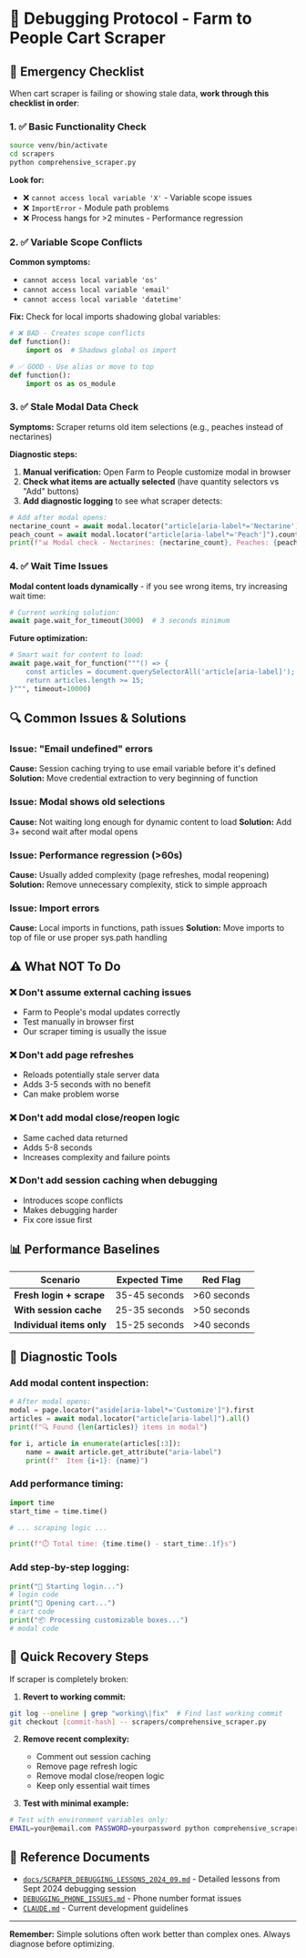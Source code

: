 # 🔧 Debugging Protocol - Farm to People Cart Scraper

## 🚨 Emergency Checklist

When cart scraper is failing or showing stale data, **work through this checklist in order**:

### 1. ✅ **Basic Functionality Check**
```bash
source venv/bin/activate
cd scrapers
python comprehensive_scraper.py
```

**Look for:**
- ❌ `cannot access local variable 'X'` - Variable scope issues
- ❌ `ImportError` - Module path problems
- ❌ Process hangs for >2 minutes - Performance regression

### 2. ✅ **Variable Scope Conflicts**
**Common symptoms:**
- `cannot access local variable 'os'`
- `cannot access local variable 'email'`
- `cannot access local variable 'datetime'`

**Fix:** Check for local imports shadowing global variables:
```python
# ❌ BAD - Creates scope conflicts
def function():
    import os  # Shadows global os import

# ✅ GOOD - Use alias or move to top
def function():
    import os as os_module
```

### 3. ✅ **Stale Modal Data Check**
**Symptoms:** Scraper returns old item selections (e.g., peaches instead of nectarines)

**Diagnostic steps:**
1. **Manual verification:** Open Farm to People customize modal in browser
2. **Check what items are actually selected** (have quantity selectors vs "Add" buttons)
3. **Add diagnostic logging** to see what scraper detects:

```python
# Add after modal opens:
nectarine_count = await modal.locator("article[aria-label*='Nectarine']").count()
peach_count = await modal.locator("article[aria-label*='Peach']").count()
print(f"📊 Modal check - Nectarines: {nectarine_count}, Peaches: {peach_count}")
```

### 4. ✅ **Wait Time Issues**
**Modal content loads dynamically** - if you see wrong items, try increasing wait time:

```python
# Current working solution:
await page.wait_for_timeout(3000)  # 3 seconds minimum
```

**Future optimization:**
```python
# Smart wait for content to load:
await page.wait_for_function("""() => {
    const articles = document.querySelectorAll('article[aria-label]');
    return articles.length >= 15;
}""", timeout=10000)
```

## 🔍 Common Issues & Solutions

### **Issue: "Email undefined" errors**
**Cause:** Session caching trying to use email variable before it's defined
**Solution:** Move credential extraction to very beginning of function

### **Issue: Modal shows old selections**
**Cause:** Not waiting long enough for dynamic content to load
**Solution:** Add 3+ second wait after modal opens

### **Issue: Performance regression (>60s)**
**Cause:** Usually added complexity (page refreshes, modal reopening)
**Solution:** Remove unnecessary complexity, stick to simple approach

### **Issue: Import errors**
**Cause:** Local imports in functions, path issues
**Solution:** Move imports to top of file or use proper sys.path handling

## ⚠️ What NOT To Do

### ❌ **Don't assume external caching issues**
- Farm to People's modal updates correctly
- Test manually in browser first
- Our scraper timing is usually the issue

### ❌ **Don't add page refreshes**
- Reloads potentially stale server data
- Adds 3-5 seconds with no benefit
- Can make problem worse

### ❌ **Don't add modal close/reopen logic**
- Same cached data returned
- Adds 5-8 seconds
- Increases complexity and failure points

### ❌ **Don't add session caching when debugging**
- Introduces scope conflicts
- Makes debugging harder
- Fix core issue first

## 📊 Performance Baselines

| Scenario | Expected Time | Red Flag |
|----------|---------------|----------|
| **Fresh login + scrape** | 35-45 seconds | >60 seconds |
| **With session cache** | 25-35 seconds | >50 seconds |
| **Individual items only** | 15-25 seconds | >40 seconds |

## 🔧 Diagnostic Tools

### **Add modal content inspection:**
```python
# After modal opens:
modal = page.locator("aside[aria-label*='Customize']").first
articles = await modal.locator("article[aria-label]").all()
print(f"🔍 Found {len(articles)} items in modal")

for i, article in enumerate(articles[:3]):
    name = await article.get_attribute("aria-label")
    print(f"  Item {i+1}: {name}")
```

### **Add performance timing:**
```python
import time
start_time = time.time()

# ... scraping logic ...

print(f"⏱️ Total time: {time.time() - start_time:.1f}s")
```

### **Add step-by-step logging:**
```python
print("🔐 Starting login...")
# login code
print("🛒 Opening cart...")
# cart code
print("📦 Processing customizable boxes...")
# modal code
```

## 🚀 Quick Recovery Steps

If scraper is completely broken:

1. **Revert to working commit:**
```bash
git log --oneline | grep "working\|fix"  # Find last working commit
git checkout [commit-hash] -- scrapers/comprehensive_scraper.py
```

2. **Remove recent complexity:**
   - Comment out session caching
   - Remove page refresh logic
   - Remove modal close/reopen logic
   - Keep only essential wait times

3. **Test with minimal example:**
```bash
# Test with environment variables only:
EMAIL=your@email.com PASSWORD=yourpassword python comprehensive_scraper.py
```

## 📖 Reference Documents

- [`docs/SCRAPER_DEBUGGING_LESSONS_2024_09.md`](docs/SCRAPER_DEBUGGING_LESSONS_2024_09.md) - Detailed lessons from Sept 2024 debugging session
- [`DEBUGGING_PHONE_ISSUES.md`](DEBUGGING_PHONE_ISSUES.md) - Phone number format issues
- [`CLAUDE.md`](CLAUDE.md) - Current development guidelines

---

**Remember:** Simple solutions often work better than complex ones. Always diagnose before optimizing.